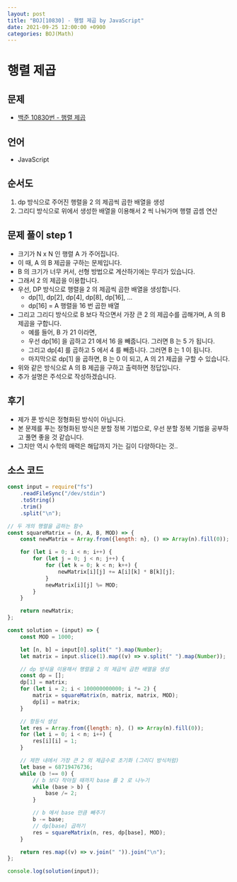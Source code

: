 ```yaml
---
layout: post
title: "BOJ[10830] - 행렬 제곱 by JavaScript"
date: 2021-09-25 12:00:00 +0900
categories: BOJ(Math)
---
```


# 행렬 제곱

## 문제

- [백준 10830번 - 행렬 제곱](https://www.acmicpc.net/problem/10830)

## 언어

- JavaScript

## 순서도

1. dp 방식으로 주어진 행렬을 2 의 제곱씩 곱한 배열을 생성
2. 그리디 방식으로 위에서 생성한 배열을 이용해서 2 씩 나눠가며 행렬 곱셈 연산

## 문제 풀이 step 1

- 크기가 N x N 인 행렬 A 가 주어집니다.
- 이 때, A 의 B 제곱을 구하는 문제입니다.
- B 의 크기가 너무 커서, 선형 방법으로 계산하기에는 무리가 있습니다.
- 그래서 2 의 제곱을 이용합니다.
- 우선, DP 방식으로 행렬을 2 의 제곱씩 곱한 배열을 생성합니다.
  - dp[1], dp[2], dp[4], dp[8], dp[16], ...
  - dp[16] = A 행렬을 16 번 곱한 배열
- 그리고 그리디 방식으로 B 보다 작으면서 가장 큰 2 의 제곱수를 곱해가며, A 의 B 제곱을 구합니다.
  - 예를 들어, B 가 21 이라면,
  - 우선 dp[16] 을 곱하고 21 에서 16 을 빼줍니다. 그러면 B 는 5 가 됩니다.
  - 그리고 dp[4] 를 곱하고 5 에서 4 를 빼줍니다. 그러면 B 는 1 이 됩니다.
  - 마지막으로 dp[1] 을 곱하면, B 는 0 이 되고, A 의 21 제곱을 구할 수 있습니다.
- 위와 같은 방식으로 A 의 B 제곱을 구하고 출력하면 정답입니다.
- 추가 설명은 주석으로 작성하겠습니다.

## 후기

- 제가 푼 방식은 정형화된 방식이 아닙니다.
- 본 문제를 푸는 정형화된 방식은 분할 정복 기법으로, 우선 분할 정복 기법을 공부하고 풀면 좋을 것 같습니다.
- 그치만 역시 수학의 매력은 해답까지 가는 길이 다양하다는 것..

## 소스 코드

```javascript
const input = require("fs")
	.readFileSync("/dev/stdin")
	.toString()
	.trim()
	.split("\n");

// 두 개의 행렬을 곱하는 함수
const squareMatrix = (n, A, B, MOD) => {
	const newMatrix = Array.from({length: n}, () => Array(n).fill(0));

	for (let i = 0; i < n; i++) {
		for (let j = 0; j < n; j++) {
			for (let k = 0; k < n; k++) {
				newMatrix[i][j] += A[i][k] * B[k][j];
			}
			newMatrix[i][j] %= MOD;
		}
	}

	return newMatrix;
};

const solution = (input) => {
	const MOD = 1000;

	let [n, b] = input[0].split(" ").map(Number);
	let matrix = input.slice(1).map((v) => v.split(" ").map(Number));

	// dp 방식을 이용해서 행렬을 2 의 제곱씩 곱한 배열을 생성
	const dp = [];
	dp[1] = matrix;
	for (let i = 2; i < 100000000000; i *= 2) {
		matrix = squareMatrix(n, matrix, matrix, MOD);
		dp[i] = matrix;
	}

	// 항등식 생성
	let res = Array.from({length: n}, () => Array(n).fill(0));
	for (let i = 0; i < n; i++) {
		res[i][i] = 1;
	}

	// 제한 내에서 가장 큰 2 의 제곱수로 초기화 (그리디 방식처럼)
	let base = 68719476736;
	while (b !== 0) {
		// b 보다 작아질 때까지 base 를 2 로 나누기
		while (base > b) {
			base /= 2;
		}

		// b 에서 base 만큼 빼주기
		b -= base;
		// dp[base] 곱하기
		res = squareMatrix(n, res, dp[base], MOD);
	}

	return res.map((v) => v.join(" ")).join("\n");
};

console.log(solution(input));
```
